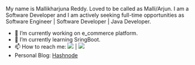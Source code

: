 

My name is Mallikharjuna Reddy. Loved to be called as Malli/Arjun. I am a Software Developer and I am actively seeking full-time opportunities as Software Engineer | Software Developer | Java Developer. 


- 🔭 I’m currently working on e_commerce platform.
- 🌱 I’m currently learning SringBoot.
- 📫 How to reach me: [<img src="https://img.shields.io/badge/Gmail-D14836?style=for-the-badge&logo=gmail&logoColor=white" />](bmreddy1195@gmail.com) | [<img src="https://img.shields.io/badge/LinkedIn-0077B5?style=for-the-badge&logo=linkedin&logoColor=white" />](https://www.linkedin.com/in/bhavanamreddy)
- Personal Blog: [Hashnode](https://hashnode.com/@bmreddy11)





<!--
**bmreddy11/bmreddy11** is a ✨ _special_ ✨ repository because its `README.md` (this file) appears on your GitHub profile.

Here are some ideas to get you started:

- 🔭 I’m currently working on e_commerce platform
- 🌱 I’m currently learning SringBoot
- 👯 I’m looking to collaborate on ...
- 🤔 I’m looking for help with ...
- 💬 Ask me about ...
- 📫 How to reach me: bmreddy1195@gmail.com | https://www.linkedin.com/in/bhavanamreddy
- 😄 Pronouns: ...
- ⚡ Fun fact: ...
-->
